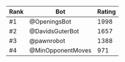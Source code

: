 Rank|Bot|Rating
---|---|---
#1|@OpeningsBot|1998
#2|@DavidsGuterBot|1657
#3|@pawnrobot|1388
#4|@MinOpponentMoves|971
